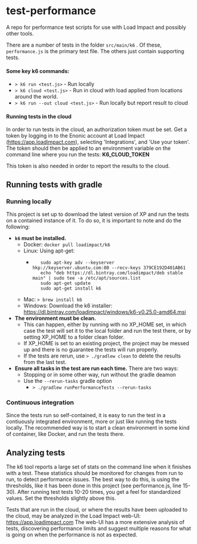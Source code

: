 # test-performance

A repo for performance test scripts for use with Load Impact and possibly other tools.

There are a number of tests in the folder `src/main/k6` . Of these, `performance.js` is the primary test file.  The others just contain supporting tests.

#### Some key k6 commands:

 - `> k6 run <test.js>` - Run locally
 - `> k6 cloud <test.js>` - Run in cloud with load applied from locations around the world.
 - `> k6 run --out cloud <test.js>` - Run locally but report result to cloud
 
#### Running tests in the cloud

In order to run tests in the cloud, an authorization token must be set.
Get a token by logging in to the Enonic account at Load Impact (https://app.loadimpact.com), selecting 'Integrations', and 'Use your token'.
The token should then be applied to an environment variable on the command line where you run the tests: **K6_CLOUD_TOKEN**

This token is also needed in order to report the results to the cloud.

## Running tests with gradle

### Running locally

This project is set up to download the latest version of XP and run the tests on a contained instance of it.  To do so, it is important to note and do the following:

* **`k6` must be installed.**
  * Docker: `docker pull loadimpact/k6`
  * Linux: Using apt-get:
    * ```
         sudo apt-key adv --keyserver hkp://keyserver.ubuntu.com:80 --recv-keys 379CE192D401AB61
         echo "deb https://dl.bintray.com/loadimpact/deb stable main" | sudo tee -a /etc/apt/sources.list
         sudo apt-get update
         sudo apt-get install k6
      ```
  * Mac: `> brew install k6`
  * Windows: Download the k6 installer: https://dl.bintray.com/loadimpact/windows/k6-v0.25.0-amd64.msi
* **The environment must be clean.**
  * This can happen, either by running with no XP_HOME set, in which case the test will set it to the local folder and run the test there, or by setting XP_HOME to a folder clean folder.
  * If XP_HOME is set to an existing project, the project may be messed up and there is no guarantee the tests will run properly.
  * If the tests are rerun, use `> ./gradlew clean` to delete the results from the last test.
* **Ensure all tasks in the test are run each time.**  There are two ways:
  * Stopping or in some other way, run without the gradle deamon
  * Use the `--rerun-tasks` gradle option 
    * `> ./gradlew runPerformanceTests --rerun-tasks`
 
### Continuous integration

Since the tests run so self-contained, it is easy to run the test in a contiuously integrated environment, more or just like running the tests locally.
The recommended way is to start a clean environment in some kind of container, like Docker, and run the tests there.

## Analyzing tests

The k6 tool reports a large set of stats on the command line when it finishes with a test.
These statistics should be monitored for changes from run to run, to detect performance issues.
The best way to do this, is using the thresholds, like it has been done in this project (see performance.js, line 15-30).
After running test tests 10-20 times, you get a feel for standardized values.  Set the thresholds slightly above this.

Tests that are run in the cloud, or where the results have been uploaded to the cloud, may be analyzed in the Load Impact web-UI: https://app.loadimpact.com
The web-UI has a more extensive analysis of tests, discovering performance limits and suggest multiple reasons for what is going on when the performance is not as expected. 
